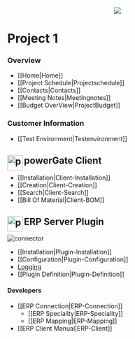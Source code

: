  <p align="center">
<img src="https://user-images.githubusercontent.com/36075173/47220092-12a0cb80-d3b1-11e8-85e2-0f2b17470517.png" align="middle" /> 
</p>

# Project 1

### Overview

- [[Home|Home]]
- [[Project Schedule|Projectschedule]]
- [[Contacts|Contacts]]
- [[Meeting Notes|Meetingnotes]]
- [[Budget OverView|ProjectBudget]]

### Customer Information

+ [[Test Environment|Testenvironment]]

<img src="https://user-images.githubusercontent.com/36075173/48217750-8159bf00-e388-11e8-88c5-7571ccbdb187.png" height="35" width="35" alt="powerGateServer Logo" align="left"> powerGate Client
------------------

+ [[Installation|Client-Installation]]
+ [[Creation|Client-Creation]]
+ [[Search|Client-Search]]
+ [[Bill Of Material|Client-BOM]]


<img src="https://user-images.githubusercontent.com/36075173/46519891-55738700-c87a-11e8-942e-04c7412ae5e0.png" height="35" width="35" alt="powerGateServer Logo" align="left"> ERP Server Plugin
------------------

![connector](https://user-images.githubusercontent.com/36075173/46526345-47c7fc80-c88e-11e8-8f7b-855b88f2af06.png)

+ [[Installation|Plugin-Installation]]
+ [[Configuration|Plugin-Configuration]]
+ [Logging](https://www.coolorange.com/wiki/doku.php?id=powergateserver:logging)
+ [[Plugin Definition|Plugin-Definition]]

#### Developers

+ [[ERP Connection|ERP-Connection]]
  + [[ERP Speciality|ERP-Speciality]]
  + [[ERP Mapping|ERP-Mapping]]
+ [[ERP Client Manual|ERP-Client]]
  
  
